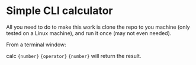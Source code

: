 # Simple CLI calculator

All you need to do to make this work is clone the repo to you machine (only tested on a Linux machine), and run it once (may not even needed).

From a terminal window:

calc `{number}` `{operator}` `{number}` will return the result.
